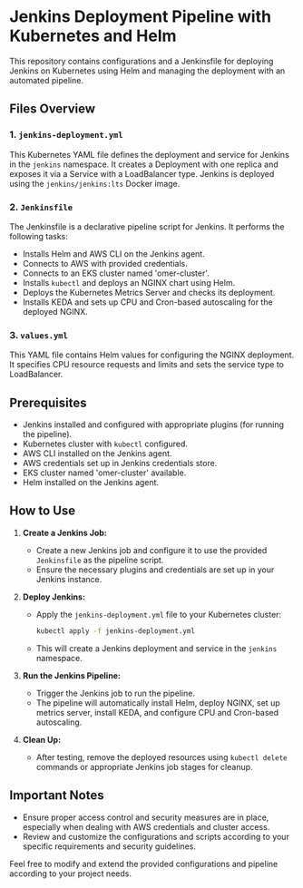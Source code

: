 # Jenkins Deployment Pipeline with Kubernetes and Helm

This repository contains configurations and a Jenkinsfile for deploying Jenkins on Kubernetes using Helm and managing the deployment with an automated pipeline.

## Files Overview

### 1. `jenkins-deployment.yml`

This Kubernetes YAML file defines the deployment and service for Jenkins in the `jenkins` namespace. It creates a Deployment with one replica and exposes it via a Service with a LoadBalancer type. Jenkins is deployed using the `jenkins/jenkins:lts` Docker image.

### 2. `Jenkinsfile`

The Jenkinsfile is a declarative pipeline script for Jenkins. It performs the following tasks:

- Installs Helm and AWS CLI on the Jenkins agent.
- Connects to AWS with provided credentials.
- Connects to an EKS cluster named 'omer-cluster'.
- Installs `kubectl` and deploys an NGINX chart using Helm.
- Deploys the Kubernetes Metrics Server and checks its deployment.
- Installs KEDA and sets up CPU and Cron-based autoscaling for the deployed NGINX.

### 3. `values.yml`

This YAML file contains Helm values for configuring the NGINX deployment. It specifies CPU resource requests and limits and sets the service type to LoadBalancer.

## Prerequisites

- Jenkins installed and configured with appropriate plugins (for running the pipeline).
- Kubernetes cluster with `kubectl` configured.
- AWS CLI installed on the Jenkins agent.
- AWS credentials set up in Jenkins credentials store.
- EKS cluster named 'omer-cluster' available.
- Helm installed on the Jenkins agent.

## How to Use

1. **Create a Jenkins Job:**
   - Create a new Jenkins job and configure it to use the provided `Jenkinsfile` as the pipeline script.
   - Ensure the necessary plugins and credentials are set up in your Jenkins instance.

2. **Deploy Jenkins:**
   - Apply the `jenkins-deployment.yml` file to your Kubernetes cluster:
     ```bash
     kubectl apply -f jenkins-deployment.yml
     ```
   - This will create a Jenkins deployment and service in the `jenkins` namespace.

3. **Run the Jenkins Pipeline:**
   - Trigger the Jenkins job to run the pipeline.
   - The pipeline will automatically install Helm, deploy NGINX, set up metrics server, install KEDA, and configure CPU and Cron-based autoscaling.

4. **Clean Up:**
   - After testing, remove the deployed resources using `kubectl delete` commands or appropriate Jenkins job stages for cleanup.

## Important Notes

- Ensure proper access control and security measures are in place, especially when dealing with AWS credentials and cluster access.
- Review and customize the configurations and scripts according to your specific requirements and security guidelines.

Feel free to modify and extend the provided configurations and pipeline according to your project needs.